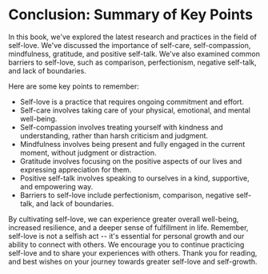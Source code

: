 Conclusion: Summary of Key Points
=================================

In this book, we've explored the latest research and practices in the field of self-love. We've discussed the importance of self-care, self-compassion, mindfulness, gratitude, and positive self-talk. We've also examined common barriers to self-love, such as comparison, perfectionism, negative self-talk, and lack of boundaries.

Here are some key points to remember:

* Self-love is a practice that requires ongoing commitment and effort.
* Self-care involves taking care of your physical, emotional, and mental well-being.
* Self-compassion involves treating yourself with kindness and understanding, rather than harsh criticism and judgment.
* Mindfulness involves being present and fully engaged in the current moment, without judgment or distraction.
* Gratitude involves focusing on the positive aspects of our lives and expressing appreciation for them.
* Positive self-talk involves speaking to ourselves in a kind, supportive, and empowering way.
* Barriers to self-love include perfectionism, comparison, negative self-talk, and lack of boundaries.

By cultivating self-love, we can experience greater overall well-being, increased resilience, and a deeper sense of fulfillment in life. Remember, self-love is not a selfish act -- it's essential for personal growth and our ability to connect with others. We encourage you to continue practicing self-love and to share your experiences with others. Thank you for reading, and best wishes on your journey towards greater self-love and self-growth.
